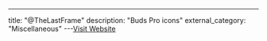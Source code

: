---
title: "@TheLastFrame"
description: "Buds Pro icons"
external_category: "Miscellaneous"
---[Visit Website](https://github.com/TheLastFrame)

